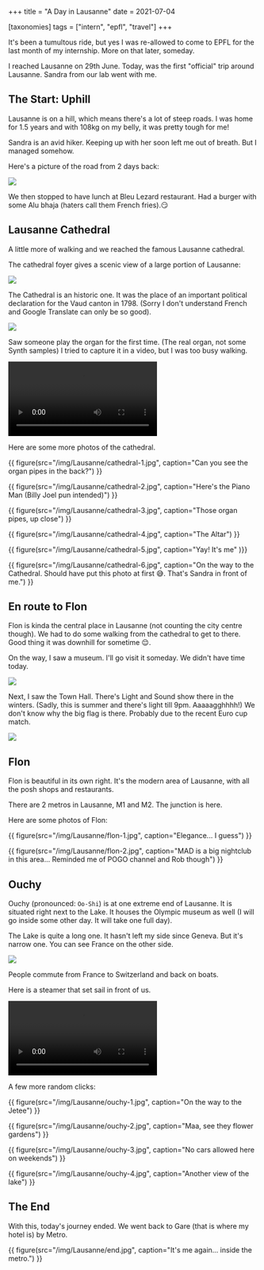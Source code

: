 +++
title = "A Day in Lausanne"
date = 2021-07-04

[taxonomies]
tags = ["intern", "epfl", "travel"]
+++

It's been a tumultous ride, but yes I was re-allowed to come to EPFL for the last month of my internship.
More on that later, someday.

I reached Lausanne on 29th June.
Today, was the first "official" trip around Lausanne.
Sandra from our lab went with me.

<!-- more -->

## The Start: Uphill

Lausanne is on a hill,
which means there's a lot of steep roads.
I was home for 1.5 years and with 108kg on my belly,
it was pretty tough for me!

Sandra is an avid hiker.
Keeping up with her soon left me out of breath.
But I managed somehow.

Here's a picture of the road from 2 days back:

![](/img/Lausanne/steep.jpeg)

We then stopped to have lunch at Bleu Lezard restaurant.
Had a burger with some Alu bhaja (haters call them French fries).😏


## Lausanne Cathedral

A little more of walking and we reached the famous Lausanne cathedral.

The cathedral foyer gives a scenic view of a large portion of Lausanne:

![](/img/Lausanne/cathedral-view.jpg)


The Cathedral is an historic one.
It was the place of an important political declaration for the Vaud canton in 1798.
(Sorry I don't understand French and Google Translate can only be so good).


![](/img/Lausanne/cathedral-plaque.jpg)

Saw someone play the organ for the first time.
(The real organ, not some Synth samples)
I tried to capture it in a video, but I was too busy walking.

<video src="/img/Lausanne/cathedral-organ.mp4" style="max-width: 100%" controls></video>


Here are some more photos of the cathedral.

{{ figure(src="/img/Lausanne/cathedral-1.jpg", caption="Can you see the organ pipes in the back?") }}

{{ figure(src="/img/Lausanne/cathedral-2.jpg", caption="Here's the Piano Man (Billy Joel pun intended)") }}

{{ figure(src="/img/Lausanne/cathedral-3.jpg", caption="Those organ pipes, up close") }}

{{ figure(src="/img/Lausanne/cathedral-4.jpg", caption="The Altar") }}

{{ figure(src="/img/Lausanne/cathedral-5.jpg", caption="Yay! It's me" )}}

{{ figure(src="/img/Lausanne/cathedral-6.jpg", caption="On the way to the Cathedral. Should have put this photo at first 😅. That's Sandra in front of me.") }}


## En route to Flon

Flon is kinda the central place in Lausanne (not counting the city centre though).
We had to do some walking from the cathedral to get to there.
Good thing it was downhill for sometime 😌.

On the way, I saw a museum.
I'll go visit it someday.
We didn't have time today.

![](/img/Lausanne/museum.jpg)

Next, I saw the Town Hall.
There's Light and Sound show there in the winters.
(Sadly, this is summer and there's light till 9pm. Aaaaagghhhh!)
We don't know why the big flag is there.
Probably due to the recent Euro cup match.

![](/img/Lausanne/town-hall.jpg)


## Flon

Flon is beautiful in its own right.
It's the modern area of Lausanne,
with all the posh shops and restaurants.

There are 2 metros in Lausanne, M1 and M2.
The junction is here.

Here are some photos of Flon:

{{ figure(src="/img/Lausanne/flon-1.jpg", caption="Elegance... I guess") }}

{{ figure(src="/img/Lausanne/flon-2.jpg", caption="MAD is a big nightclub in this area... Reminded me of POGO channel and Rob though") }}

## Ouchy

Ouchy (pronounced: `Oo-Shi`) is at one extreme end of Lausanne.
It is situated right next to the Lake.
It houses the Olympic museum as well (I will go inside some other day. It will take one full day).

The Lake is quite a long one.
It hasn't left my side since Geneva.
But it's narrow one.
You can see France on the other side.

![](/img/Lausanne/ouchy-lake.jpg)

People commute from France to Switzerland and back on boats.

Here is a steamer that set sail in front of us.

<video src="/img/Lausanne/ouchy-boat.mp4" style="max-width: 100%" controls></video>

A few more random clicks:

{{ figure(src="/img/Lausanne/ouchy-1.jpg", caption="On the way to the Jetee") }}

{{ figure(src="/img/Lausanne/ouchy-2.jpg", caption="Maa, see they flower gardens") }}

{{ figure(src="/img/Lausanne/ouchy-3.jpg", caption="No cars allowed here on weekends") }}

{{ figure(src="/img/Lausanne/ouchy-4.jpg", caption="Another view of the lake") }}


## The End

With this, today's journey ended.
We went back to Gare (that is where my hotel is) by Metro.

{{ figure(src="/img/Lausanne/end.jpg", caption="It's me again... inside the metro.") }}










